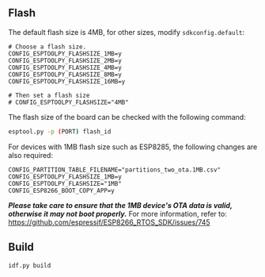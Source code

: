 ## Flash

The default flash size is 4MB, for other sizes, modify `sdkconfig.default`:

```
# Choose a flash size.
CONFIG_ESPTOOLPY_FLASHSIZE_1MB=y
CONFIG_ESPTOOLPY_FLASHSIZE_2MB=y
CONFIG_ESPTOOLPY_FLASHSIZE_4MB=y
CONFIG_ESPTOOLPY_FLASHSIZE_8MB=y
CONFIG_ESPTOOLPY_FLASHSIZE_16MB=y

# Then set a flash size
# CONFIG_ESPTOOLPY_FLASHSIZE="4MB"
```

The flash size of the board can be checked with the following command:
```bash
esptool.py -p (PORT) flash_id
```

For devices with 1MB flash size such as ESP8285, the following changes are also required:

```
CONFIG_PARTITION_TABLE_FILENAME="partitions_two_ota.1MB.csv"
CONFIG_ESPTOOLPY_FLASHSIZE_1MB=y
CONFIG_ESPTOOLPY_FLASHSIZE="1MB"
CONFIG_ESP8266_BOOT_COPY_APP=y
```

***Please take care to ensure that the 1MB device's OTA data is valid, otherwise it may not boot properly.*** For more information, refer to: https://github.com/espressif/ESP8266_RTOS_SDK/issues/745


## Build

```bash
idf.py build
```